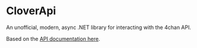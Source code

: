 # CloverApi
An unofficial, modern, async .NET library for interacting with the 4chan API.

Based on the [API documentation here](https://github.com/4chan/4chan-API/tree/master).